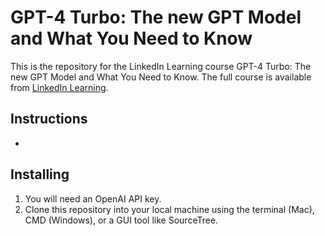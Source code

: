 # GPT-4 Turbo: The new GPT Model and What You Need to Know
This is the repository for the LinkedIn Learning course GPT-4 Turbo: The new GPT Model and What You Need to Know. The full course is available from [LinkedIn Learning][lil-course-url].


## Instructions
- [Google-colab-notebook]: https://colab.research.google.com/drive/1CvtDWTZ8YgJZS2uLFmuyf7cexTDmdeKe?usp=sharing

## Installing
1. You will need an OpenAI API key.
2. Clone this repository into your local machine using the terminal (Mac), CMD (Windows), or a GUI tool like SourceTree.


[0]: # (Replace these placeholder URLs with actual course URLs)

[lil-course-url]: https://www.linkedin.com/learning/
[lil-thumbnail-url]: http://

